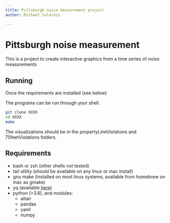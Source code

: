 ```yaml
---
title: Pittsburgh noise measurement project
author: Michael Colaresi

---
```


# Pittsburgh noise measurement 

This is a project to create interactive graphics from a time series of noise measurements


## Running

Once the requirements are installed (see below)

The programs can be run through your shell. 

```bash
git clone XXXX
cd XXXX
make 
```

The visualizations should be in the propertyLineViolations and 75feetViolations folders.



## Requirements

- bash or zsh (other shells not tested)
- tail utility (should be available on any linux or mac install)
- gnu make (installed on most linux systems, available from homebrew on mac as gmake)
- yq (available [here](https://mikefarah.gitbook.io/yq/))
- python (>3.6), and modules:
   - altair 
   - pandas
   - yaml
   - numpy 









